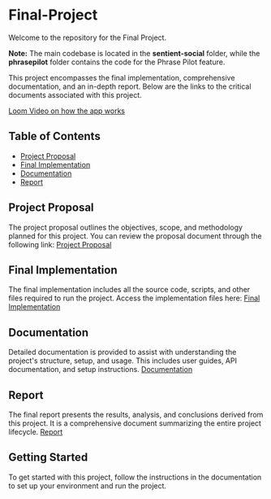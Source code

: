 # Final-Project

Welcome to the repository for the Final Project. 

**Note:** The main codebase is located in the **sentient-social** folder, while the **phrasepilot** folder contains the code for the Phrase Pilot feature.

This project encompasses the final implementation, comprehensive documentation, and an in-depth report. Below are the links to the critical documents associated with this project.

[Loom Video on how the app works](https://www.loom.com/share/bbb162c6647f403ca653c6f51c9add2a?sid=d3b602d8-fbe0-4292-b36b-4f2916e89a94)

## Table of Contents
- [Project Proposal](#project-proposal)
- [Final Implementation](#final-implementation)
- [Documentation](#documentation)
- [Report](#report)

## Project Proposal
The project proposal outlines the objectives, scope, and methodology planned for this project. You can review the proposal document through the following link:
[Project Proposal](https://docs.google.com/document/d/184EjQltnrXGkGI4V0B2bShrTyfyj6cG9d3A4q3IIqxQ/edit?usp=sharing)

## Final Implementation
The final implementation includes all the source code, scripts, and other files required to run the project. Access the implementation files here:
[Final Implementation](https://docs.google.com/document/d/1Ml9xBwysNqzmf-jIbN-Rzvo2sorHQrM06b5786PJRD8/edit?usp=sharing)

## Documentation
Detailed documentation is provided to assist with understanding the project's structure, setup, and usage. This includes user guides, API documentation, and setup instructions.
[Documentation](https://docs.google.com/document/d/1jzb_3b6X5ZhF1MIfRSmjwluQ6e6gNYsyJyxlA9yB-7A/edit?usp=sharing)

## Report
The final report presents the results, analysis, and conclusions derived from this project. It is a comprehensive document summarizing the entire project lifecycle.
[Report](https://docs.google.com/document/d/1e2N4DQ_OGiKQ07QYT3N4FTz_WcFBYoRvJ6S8rVHFlOU/edit?usp=sharing)

## Getting Started
To get started with this project, follow the instructions in the documentation to set up your environment and run the project.


